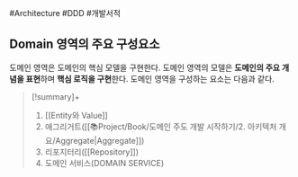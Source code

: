 #Architecture #DDD #개발서적 


## Domain 영역의 주요 구성요소
도메인 영역은 도메인의 핵심 모델을 구현한다. 도메인 영역의 모델은 **도메인의 주요 개념을 표현**하며 **핵심 로직을 구현**한다. 도메인 영역을 구성하는 요소는 다음과 같다.

> [!summary]+ 
> 1. [[Entity와 Value]]
> 2. 애그리거트([[📚Project/Book/도메인 주도 개발 시작하기/2. 아키텍처 개요/Aggregate|Aggregate]])
> 3. 리포지터리([[Repository]])
> 4. 도메인 서비스(DOMAIN SERVICE)


